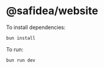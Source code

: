 # @safidea/website

To install dependencies:

```bash
bun install
```

To run:

```bash
bun run dev
```
